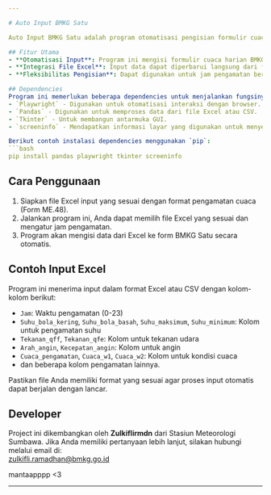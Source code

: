 ```yaml
---

# Auto Input BMKG Satu

Auto Input BMKG Satu adalah program otomatisasi pengisian formulir cuaca harian yang digunakan pada stasiun meteorologi BMKG, sesuai dengan form ME.48. Program ini membantu melakukan pengisian data cuaca, seperti suhu, kecepatan angin, penguapan, dan banyak lagi, secara otomatis ke sistem BMKG Satu berdasarkan input dari file Excel yang sesuai dengan template yang telah disediakan.

## Fitur Utama
- **Otomatisasi Input**: Program ini mengisi formulir cuaca harian BMKG secara otomatis.
- **Integrasi File Excel**: Input data dapat diperbarui langsung dari file Excel yang sesuai dengan pengamatan cuaca.
- **Fleksibilitas Pengisian**: Dapat digunakan untuk jam pengamatan berbeda sesuai dengan jadwal stasiun.

## Dependencies
Program ini memerlukan beberapa dependencies untuk menjalankan fungsinya, berikut adalah beberapa yang digunakan:
- `Playwright` - Digunakan untuk otomatisasi interaksi dengan browser.
- `Pandas` - Digunakan untuk memproses data dari file Excel atau CSV.
- `Tkinter` - Untuk membangun antarmuka GUI.
- `screeninfo` - Mendapatkan informasi layar yang digunakan untuk menyesuaikan tampilan browser.

Berikut contoh instalasi dependencies menggunakan `pip`:
```bash
pip install pandas playwright tkinter screeninfo
```

## Cara Penggunaan
1. Siapkan file Excel input yang sesuai dengan format pengamatan cuaca (Form ME.48).
2. Jalankan program ini, Anda dapat memilih file Excel yang sesuai dan mengatur jam pengamatan.
3. Program akan mengisi data dari Excel ke form BMKG Satu secara otomatis.

## Contoh Input Excel
Program ini menerima input dalam format Excel atau CSV dengan kolom-kolom berikut:
- `Jam`: Waktu pengamatan (0-23)
- `Suhu_bola_kering`, `Suhu_bola_basah`, `Suhu_maksimum`, `Suhu_minimum`: Kolom untuk pengamatan suhu
- `Tekanan_qff`, `Tekanan_qfe`: Kolom untuk tekanan udara
- `Arah_angin`, `Kecepatan_angin`: Kolom untuk angin
- `Cuaca_pengamatan`, `Cuaca_w1`, `Cuaca_w2`: Kolom untuk kondisi cuaca
- dan beberapa kolom pengamatan lainnya.

Pastikan file Anda memiliki format yang sesuai agar proses input otomatis dapat berjalan dengan lancar.

## Developer
Project ini dikembangkan oleh **Zulkiflirmdn** dari Stasiun Meteorologi Sumbawa. Jika Anda memiliki pertanyaan lebih lanjut, silakan hubungi melalui email di:  
zulkifli.ramadhan@bmkg.go.id

mantaapppp <3

---
```

